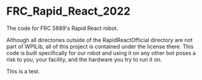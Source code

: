 # FRC_Rapid_React_2022
The code for FRC 5889's Rapid React robot.

Although all directories outside of the RapidReactOfficial directory are not part of WPILib, all of this project is
contained under the license there. This code is built specifically for our robot and using it on any other bot poses
a risk to you, your facility, and the hardware you try to run it on. 

This is a test.
